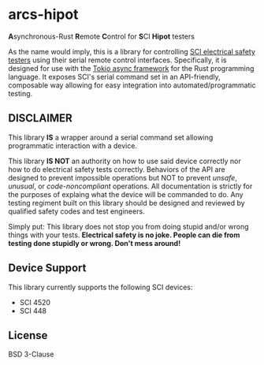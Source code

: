 # arcs-hipot
**A**synchronous-Rust **R**emote **C**ontrol for **S**CI **Hipot** testers

As the name would imply, this is a library for controlling
[SCI electrical safety testers](https://www.hipot.com/products.html) using their
serial remote control interfaces. Specifically, it is designed for use with the
[Tokio async framework](https://tokio.rs) for the Rust programming
language. It exposes SCI's serial command set in an API-friendly, composable
way allowing for easy integration into automated/programmatic testing.

## DISCLAIMER
This library **IS** a wrapper around a serial command set allowing programmatic
interaction with a device.

This library **IS NOT** an authority on how to use said device correctly nor how
to do electrical safety tests correctly. Behaviors of the API are designed to
prevent impossible operations but NOT to prevent _unsafe_, _unusual_, or
_code-noncompliant_ operations. All documentation is strictly for the purposes
of explaing what the device will be commanded to do. Any testing regiment built
on this library should be designed and reviewed by qualified safety codes and test
engineers.

Simply put: This library does not stop you from doing stupid and/or wrong things
with your tests. **Electrical safety is no joke. People can die from testing done stupidly or wrong. Don't mess around!**

## Device Support
This library currently supports the following SCI devices:
  - SCI 4520
  - SCI 448

## License
BSD 3-Clause
